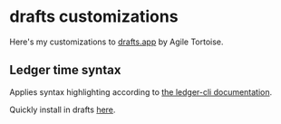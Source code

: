 # drafts customizations

Here's my customizations to [drafts.app](getdrafts.com) by Agile Tortoise.

## Ledger time syntax

Applies syntax highlighting according to [the ledger-cli documentation](https://www.ledger-cli.org/3.0/doc/ledger3.html#Time-Keeping).

Quickly install in drafts [here](https://actions.getdrafts.com/s/1jJ).
